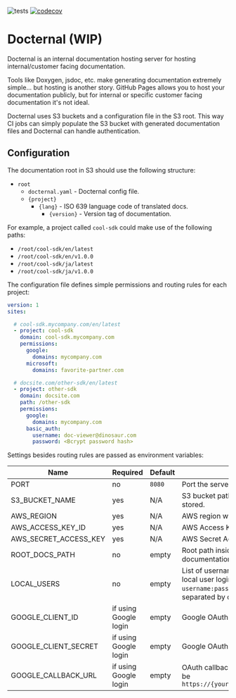 ![tests](https://github.com/NEXFI-KK/docternal/actions/workflows/test.yaml/badge.svg?branch=master)
[![codecov](https://codecov.io/gh/NEXFI-KK/docternal/branch/master/graph/badge.svg?token=IZGQMYUM9E)](https://codecov.io/gh/NEXFI-KK/docternal)

# Docternal (WIP)

Docternal is an internal documentation hosting server for hosting internal/customer facing documentation.

Tools like Doxygen, jsdoc, etc. make generating documentation extremely simple... but hosting is another story.
GitHub Pages allows you to host your documentation publicly, but for internal or specific customer facing documentation it's not ideal.

Docternal uses S3 buckets and a configuration file in the S3 root.
This way CI jobs can simply populate the S3 bucket with generated documentation files and Docternal can handle authentication.

## Configuration

The documentation root in S3 should use the following structure:

* `root`
    * `docternal.yaml` - Docternal config file.
    * `{project}`
        * `{lang}` - ISO 639 language code of translated docs.
            * `{version}` - Version tag of documentation.

For example, a project called `cool-sdk` could make use of the following paths:

* `/root/cool-sdk/en/latest`
* `/root/cool-sdk/en/v1.0.0`
* `/root/cool-sdk/ja/latest`
* `/root/cool-sdk/ja/v1.0.0`

The configuration file defines simple permissions and routing rules for each project:

```yaml
version: 1
sites:

  # cool-sdk.mycompany.com/en/latest
  - project: cool-sdk
    domain: cool-sdk.mycompany.com
    permissions:
      google:
        domains: mycompany.com
      microsoft:
        domains: favorite-partner.com

  # docsite.com/other-sdk/en/latest
  - project: other-sdk
    domain: docsite.com
    path: /other-sdk
    permissions:
      google:
        domains: mycompany.com
      basic_auth:
        username: doc-viewer@dinosaur.com
        password: <Bcrypt password hash>

```

Settings besides routing rules are passed as environment variables:

| Name | Required | Default | Description |
| -- | -- | -- | -- |
| PORT | no | `8080` | Port the server should listen on. |
| S3_BUCKET_NAME | yes | N/A | S3 bucket path where the documentation is stored. |
| AWS_REGION | yes | N/A | AWS region where the bucket is hosted. |
| AWS_ACCESS_KEY_ID | yes | N/A | AWS Access Key ID. |
| AWS_SECRET_ACCESS_KEY | yes | N/A | AWS Secret Access Key. |
| ROOT_DOCS_PATH | no | empty | Root path inside the S3 bucket where documentation files are stored. |
| LOCAL_USERS | no | empty | List of usernames and passwords for basic local user login in the format `username:password`. Multiple entries can be separated by commas. |
| GOOGLE_CLIENT_ID | if using Google login | empty | Google OAuth 2.0 Client ID. |
| GOOGLE_CLIENT_SECRET | if using Google login | empty | Google OAuth 2.0 Client Secret |
| GOOGLE_CALLBACK_URL | if using Google login | empty | OAuth callback URL for Google login. Should be `https://{your_domain}/auth/google/callback` |